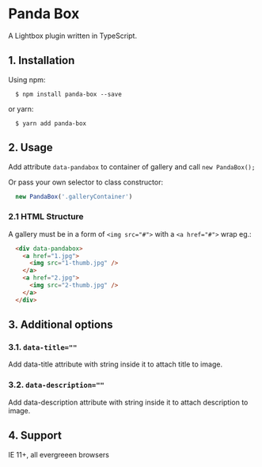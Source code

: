 # Panda Box

A Lightbox plugin written in TypeScript.

## 1. Installation

Using npm:
```
  $ npm install panda-box --save
```
or yarn:
```
  $ yarn add panda-box
```

## 2. Usage

Add attribute `data-pandabox` to container of gallery and call `new PandaBox();`

Or pass your own selector to class constructor:
```js
  new PandaBox('.galleryContainer')
```

### 2.1 HTML Structure

A gallery must be in a form of `<img src="#">` with a `<a href="#">` wrap eg.:

```html
  <div data-pandabox>
    <a href="1.jpg">
      <img src="1-thumb.jpg" />
    </a>
    <a href="2.jpg">
      <img src="2-thumb.jpg" />
    </a>  
  </div>
```

## 3. Additional options

### 3.1. `data-title=""`

Add data-title attribute with string inside it to attach title to image.

### 3.2. `data-description=""`

Add data-description attribute with string inside it to attach description to image.

## 4. Support

IE 11+, all evergreeen browsers